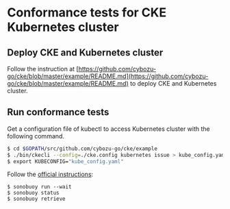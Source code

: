# Conformance tests for CKE Kubernetes cluster

## Deploy CKE and Kubernetes cluster

Follow the instruction at [https://github.com/cybozu-go/cke/blob/master/example/README.md](https://github.com/cybozu-go/cke/blob/master/example/README.md) 
to deploy CKE and Kubernetes cluster.

## Run conformance tests

Get a configuration file of kubectl to access Kubernetes cluster with the following command.

```sh
$ cd $GOPATH/src/github.com/cybozu-go/cke/example
$ ./bin/ckecli --config=./cke.config kubernetes issue > kube_config.yaml
$ export KUBECONFIG="kube_config.yaml"
```

Follow the [official instructions](https://github.com/cncf/k8s-conformance/blob/master/instructions.md):

```console
$ sonobuoy run --wait
$ sonobuoy status
$ sonobuoy retrieve
```

